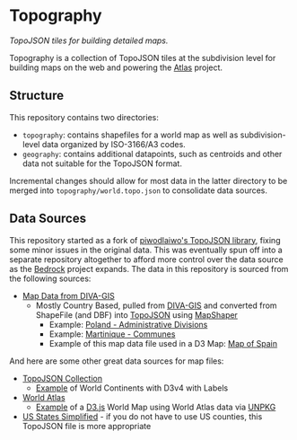 # Topography

_TopoJSON tiles for building detailed maps._

Topography is a collection of TopoJSON tiles at the subdivision level for building maps on the web and powering the [Atlas](https://github.com/tanaynistala/atlas) project.

## Structure

This repository contains two directories:

- `topography`: contains shapefiles for a world map as well as subdivision-level data organized by ISO-3166/A3 codes.
- `geography`: contains additional datapoints, such as centroids and other data not suitable for the TopoJSON format. 

Incremental changes should allow for most data in the latter directory to be merged into `topography/world.topo.json` to consolidate data sources.

## Data Sources

This repository started as a fork of [piwodlaiwo's TopoJSON library](https://github.com/piwodlaiwo/TopoJSON-Data), fixing some minor issues in the original data. This was eventually spun off into a separate repository altogether to afford more control over the data source as the [Bedrock](https://github.com/tanaynistala/bedrock) project expands. The data in this repository is sourced from the following sources:

* [Map Data from DIVA-GIS](https://github.com/piwodlaiwo/TopoJSON-Data/wiki/DIVA-GIS-Data-by-Country)
    * Mostly Country Based, pulled from [DIVA-GIS](http://www.diva-gis.org/) and converted from ShapeFile (and DBF) into [TopoJSON](https://github.com/topojson/topojson) using [MapShaper](https://github.com/mbloch/mapshaper/)
        * Example: [Poland - Administrative Divisions](https://github.com/piwodlaiwo/TopoJSON-Data/blob/master/diva-gis/POL_adm/POL_adm1.topo.json)
        * Example: [Martinique - Communes](https://github.com/piwodlaiwo/TopoJSON-Data/blob/master/diva-gis/MTQ_adm/MTQ_adm2.topo.json)
        * Example of this map data file used in a D3 Map: [Map of Spain](https://bl.ocks.org/piwodlaiwo/8283bebe2ad96c0904ef3c8f0bf3a489/cbb0bed7bf6fdbcc1496c76e76d3af66f4a507ea)   
        
And here are some other great data sources for map files:

* [TopoJSON Collection](https://piwodlaiwo.github.io/topojson/)
    * [Example](http://bl.ocks.org/piwodlaiwo/5346af5ffb415c0df878c654193db721) of World Continents with D3v4 with Labels
* [World Atlas](https://github.com/topojson/world-atlas)
    * [Example](https://bl.ocks.org/piwodlaiwo/3734a1357696dcff203a94012646e932) of a [D3.js](https://github.com/d3/d3) World Map using World Atlas data via [UNPKG](https://unpkg.com/world-atlas@1.1.4/world/)  
* [US States Simplified](https://gist.github.com/piwodlaiwo/b051b4a4246270d0bec2d7235f4863d7) - if you do not have to use US counties, this TopoJSON file is more appropriate
